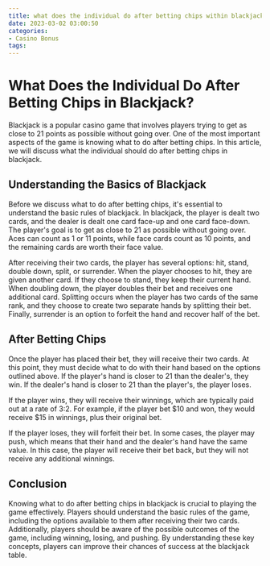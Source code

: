 ```yaml
---
title: what does the individual do after betting chips within blackjack Ligue1
date: 2023-03-02 03:00:50
categories:
- Casino Bonus
tags:
---
```

# What Does the Individual Do After Betting Chips in Blackjack?

Blackjack is a popular casino game that involves players trying to get as close to 21 points as possible without going over. One of the most important aspects of the game is knowing what to do after betting chips. In this article, we will discuss what the individual should do after betting chips in blackjack.

## Understanding the Basics of Blackjack

Before we discuss what to do after betting chips, it's essential to understand the basic rules of blackjack. In blackjack, the player is dealt two cards, and the dealer is dealt one card face-up and one card face-down. The player's goal is to get as close to 21 as possible without going over. Aces can count as 1 or 11 points, while face cards count as 10 points, and the remaining cards are worth their face value.

After receiving their two cards, the player has several options: hit, stand, double down, split, or surrender. When the player chooses to hit, they are given another card. If they choose to stand, they keep their current hand. When doubling down, the player doubles their bet and receives one additional card. Splitting occurs when the player has two cards of the same rank, and they choose to create two separate hands by splitting their bet. Finally, surrender is an option to forfeit the hand and recover half of the bet.

## After Betting Chips

Once the player has placed their bet, they will receive their two cards. At this point, they must decide what to do with their hand based on the options outlined above. If the player's hand is closer to 21 than the dealer's, they win. If the dealer's hand is closer to 21 than the player's, the player loses.

If the player wins, they will receive their winnings, which are typically paid out at a rate of 3:2. For example, if the player bet $10 and won, they would receive $15 in winnings, plus their original bet.

If the player loses, they will forfeit their bet. In some cases, the player may push, which means that their hand and the dealer's hand have the same value. In this case, the player will receive their bet back, but they will not receive any additional winnings.

## Conclusion

Knowing what to do after betting chips in blackjack is crucial to playing the game effectively. Players should understand the basic rules of the game, including the options available to them after receiving their two cards. Additionally, players should be aware of the possible outcomes of the game, including winning, losing, and pushing. By understanding these key concepts, players can improve their chances of success at the blackjack table.